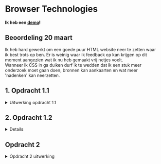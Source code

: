 # Browser Technologies

**Ik heb een [demo](https://browsertech-1920.herokuapp.com)!**

## Beoordeling 20 maart

Ik heb hard gewerkt om een goede puur HTML website neer te zetten waar ik best trots op ben.
Er is weinig waar ik feedback op kan krijgen op dit moment aangezien wat ik nu heb gemaakt vrij netjes voelt.  
Wanneer ik CSS in ga duiken durf ik te wedden dat ik een stuk meer onderzoek moet gaan doen, bronnen kan aankaarten en wat meer 'nadenken' kan neerzetten.

## 1. Opdracht 1.1

<details>
<summary>Uitwerking opdracht 1.1</summary>

Alle testen die ik uitvoer vinden plaats op een Windows computer met Google Chrome.

### Afbeeldingen

Afbeeldingen kunnen om verschillende redenen niet werken.  
Zo kan het zijn dat de gebruiker slecht internet heeft en daarom de afbeeldingen niet snel of goed inladen.  
Tevens kan de gebruiker ook last hebben van een firewall die deze afbeeldingen blokeren.  
Soms staan afbeeldingen in de CSS en wanneer deze niet goed geladen worden falen de afbeeldingen ook.  
Er zijn verschillende plug-ins die afbeeldingen kunnen blokkeren.  
De gebruiker kan natuurlijk ook slechtziend of blind zijn en gebruik maken van een screenreader. In dit geval zijn afbeeldingen an sich niet genoeg.  
De server waar de plaatjes op staan kan soms ook niet bereikbaar zijn, of providers kunnen rommelen met het optimaliseren van afbeeldingen die binnenkomen.  
De gebruiker kan natuurlijk ook zelf de afbeeldingen uit zetten in zijn of haar browser.

Afbeeldingen zijn in verschillende browsers op andere manieren uit te zetten.

- Firefox: `about:config` > `permission.default.image` > All images
- Chrome: Settings > Advanced > Content Settings > Do not show any images
- Safari: Develop > Disable Images

#### Marktplaats

<kbd>![Marktplaats](https://github.com/DanielvandeVelde/browser-technologies-1920/blob/master/images/IMG%20Marktplaats.png "Marktplaats")</kbd>

Marktplaats zonder afbeeldingen houdt aardig z’n vorm.  
Hier zouden makkelijk alt-texten kunnen staan met daarbij de titels of beschrijving.  
Advertenties laden echter wel gewoon.  
Natuurlijk zijn afbeeldingen erg belangrijk voor een website zoals Marktplaats, hier gaan ze naar mijn mening matig mee om.

#### NOS

<kbd>![NOS](https://github.com/DanielvandeVelde/browser-technologies-1920/blob/master/images/IMG%20NOS.png "NOS")</kbd>

De NOS zonder afbeeldingen is absoluut niet storend.  
Zonder de afbeeldingen mis je amper functionaliteit.  
Bepaalde dingen zijn niet volledig netjes uitgelijnd, bepaalde tags zijn blanco, maar niets storends.

#### YouTube

<kbd>![YouTube](https://github.com/DanielvandeVelde/browser-technologies-1920/blob/master/images/IMG%20YT.png "YouTube")</kbd>

YouTube heeft een goede oplossing gevonden.  
Hier maken zij namelijk gebruik van in-line .svg.  
Op deze manier laden alle/de meeste iconen zowel als hun logo uitstekend met de html mee.  
Ook al staan de afbeeldingen misschien uit.

### Javascript

Er zijn veel verschillende redenen waarom Javascript niet werkt.
Sommige gebruikers hebben javascript uitstaan, of blokkeren sommige javascript.  
Dit kan bijvoorbeeld door een ad-blocker of noscript browser plug-in.  
Ongeveer 0.2% van de gebruikers heeft Javascript uit staan.  
1% van de requests om Javascript op te halen falen.
En zelf giganten zoals Amazon webserver zijn wel eens niet bereikbaar en dan kan de Javascript niet geladen worden.  
Wat af en toe heel logisch en simpel lijkt, zoals de Wordpress WYSIWYG editor is zonder Javascript niet beschikbaar.

> “All your users are non-JS while they’re downloading your JS.”

     **- Jake Archibald**

#### 9292

<kbd>![9292](https://github.com/DanielvandeVelde/browser-technologies-1920/blob/master/images/JS%209292.png "9292")</kbd>

Omdat er geen Javascript is, is het onmogelijk om een route te plannen via 9292.  
Ze laten je echter gewoon alles invullen (zonder autocomplete) en geven je (nadat je op ‘plan reis’ klikt) een 500 statuscode melding (Internal Server Error)

#### Bijenkorf

<kbd>![Bijenkorf](https://github.com/DanielvandeVelde/browser-technologies-1920/blob/master/images/JS%20Bijenkorf.png "Bijenkorf")</kbd>

De Bijenkorf zonder Javascript zorgt er voor dat de gallerij onmogelijk te bedienen is.  
De afbeeldingen worden niet geladen en de knoppen werken niet.  
Dit kan natuurlijk makkelijk verholpen worden door alle afbeeldingen in te laden zowel als een scrollbalk.  
De gebruiker kan dan gewoon door de afbeeldingen heen scrollen.  
Deze kan je vervolgens met Javascript te verstoppen en te vervangen met deze wat nettere optie van knoppen en kleine afbeeldingen.

#### Blokker

<kbd>![Blokker](https://github.com/DanielvandeVelde/browser-technologies-1920/blob/master/images/JS%20Blokker.png "Blokker")</kbd>

Wanneer er op het winkelmandje gedrukt word verschijnt er niets.  
Helemaal niets.  
Natuurlijk is het hebben van wat placeholder content wel zo handig.  
Dit zouden zij kunnen doen door alvast een container te hebben met hier informatie er in, zoals ‘geen artikelen’ of ‘winkelmandje kan niet worden opgehaald’ en vervolgens deze met Javascript vervangen wanneer dit kan.

#### Buienradar

<kbd>![Buienradar](https://github.com/DanielvandeVelde/browser-technologies-1920/blob/master/images/JS%20Buienradar.png "Buienradar")</kbd>

Buienradar gaat aardig goed om met het niet hebben van Javascript.  
Er wordt enkel de eerste afbeelding ingeladen met de huidige tijd, deze hebben zij dus altijd klaar staan en wordt niet later met Javascript opgehaald.  
Hoewel de functionaliteit zoals de slider om het tijdstip te veranderen niet werkt, is het hebben van een indicatie door te zien wat de huidige weerssituatie is wel gewenst.  
Tevens heb je wel de mogelijkheid om de +3 en +24 uur situatie te zien.  
Het precieze scrubben naar een tijdstip of het hebben van een .gif animatie is er echter niet.

#### Google

<kbd>![Google](https://github.com/DanielvandeVelde/browser-technologies-1920/blob/master/images/JS%20google.png "Google")</kbd>

Verassend genoeg is Google zonder Javascript de circa 2011 Google.  
Alle knoppen en opties zijn er, in mijn mening overzichtelijker door de zwarte balk aangezien ze niet achter een extra klik zitten.  
Tevens is het zij-menu ook erg overzichtelijk, wederom omdat het geen opties verstopt.  
Misschien geen gek idee om Javascript uit te hebben staan op Google.

#### HvA

<kbd>![HvA](https://github.com/DanielvandeVelde/browser-technologies-1920/blob/master/images/JS%20HVA.png "HvA")</kbd>

De HvA is aardig goed met Progressive Enhancements.  
In plaats van bijvoorbeeld `<details>` te gebruiker (wat niet werkt op IE/Edge/Safari iOS trouwens) kiezen zij er voor om een <a> link te hebben waar je op moet klikken om de informatie te zien/uit te vouwen.  
Ik was dus erg geinteresseerd om te zien of deze informatie verborgen zou zijn als je Javascript uit heb staan.  
Tot mijn verassing is dit niet het geval, het verstoppen van de content wordt dus met Javascript gedaan zodat dit enkel gebeurd wanneer je ook Javascript heb om het weer te tonen.  
Dat is progressive Enhancement!

#### Thuisbezorgd

<kbd>![Thuisbezorgd](https://github.com/DanielvandeVelde/browser-technologies-1920/blob/master/images/JS%20Thuisbezorgd.png "Thuisbezorgd")</kbd>

Thuisbezorgd is niets zonder Javascript.  
De achtergrond afbeelding laadt niet in en het zoeken word gewoon genegeerd.  
Het was te verwachten, maar het is toch zonde.

#### YouTube

<kbd>![YouTube](https://github.com/DanielvandeVelde/browser-technologies-1920/blob/master/images/JS%20YT.png "YouTube")</kbd>

Een groot skelet.  
Waarschijnlijk omdat advertenties e.d. geleverd worden door middel van Javascript werkt heel YouTube niet zonder.  
Dit gaat dus niet meer om Progressive Enhancement maar meer over het leveren van een dienst, en dat je niet wilt dat mensen die dienst afnemen zonder te ‘betalen’  
HTML5 `<video>` is overigens uitstekend. Dit heeft ook een ingebouwde manier om een boodschap te leveren als iemand geen HMTL5 supporting browser heeft.  
Het `<video>` element kan zelfs door middel van Javascript gespeeld, gepauzeerd, groter (of kleiner, preload, muted, loop etc.) worden gemaakt.

</details>

## 2. Opdracht 1.2

<details>
<summary>Opdracht 1.2 uitwerking</summary>

### Inleiding

Voor deze applicatie heb ik mijn [WAFS opdracht](https://github.com/danielvandevelde/web-app-from-scratch-1920) bekeken.  
Waar ik wijzigingen kon maken heb ik dat natuurlijk gedaan, wanneer dit niet mogelijk was staat dit nog in de Todo beschreven die aan het eind van deze 8 features te vinden is.
De nieuwe variant met de wijzigingen zal ik binnenkort doorvoeren in m'n progressive web app.
Alle testen die ik uitvoer vinden plaats op een Windows computer met Google Chrome.

### Afbeeldingen

Afbeeldingen mogen iets kleiner zijn tom er voor te zorgen dat deze sneller laden.
Verder is het niet een heel groot probleem dat ik gebruik maak van een enkele achtergrond afbeelding.

### Custom Fonts

Ik maak gebruik van Roboto die ik inlaad door middel van de CSS.
Anders gaat deze over op een sans-serif of de default van de browser.
In principe dus niet een heel groot drama, gelukkig maar!

### Kleur

Ik dacht dat kleur mogelijk een probleem zou kunnen worden.  
De pagina zoals ik hem heb gemaakt is vrij donker.  
Hoewel ik dacht dat het in principe goed zichtbaar was zijn de zwarte teksten in het hoofdonderdeel van de homepagina, zowel als de groen en rode teksten volgende de Google Chrome Audit niet goed leesbaar.  
Ik zal dus even goed moeten kijken of ik de achtergrondkleur lichter kan maken en het contrast tussen deze twee kan verhogen.
Dit zal ook gelijk de leesbaarheid van de pagina verhogen.

### Muis/Trackpad

Ik had meerdere problemen met het navigeren door mijn applicatie met gebruik van een trackpad of de tab-functionaliteit.  
De `:focus`-state van het zoek/inputveld bovenaan de pagina is de enige die goed zichtbaar is op Firefox.
Chrome zet hier netjes een blauwe rand omheen, maar in standaard Firefox is dit iets waar ik aan kan werken.
Ik heb op de lijstitems wel een `:hover` op staan, wat maar eens bewijst dat ik absoluut niet heb nagedacht over accesibility en enkel over de muis.

### Breedband

De afbeeldingen zouden kleiner kunnen worden gemaakt.  
Niet alleen gebruik ik niet de volledige achtergrond afbeelding maar deze is ook nog eens veels te groot, en zou zeker kleiner kunnen worden gemaakt.
Ook kan ik alle Javascript-bestanden en CSS-bestanden minifyen, uglifyen en/of compressen. op deze manier maak ik de website een stuk sneller voor mensen met minder snel internet.

### Javascript

De applicatie features werken _niet_ zonder Javascript.
Natuurlijk is het mogelijk om alle Javascript serverside te houden maar zelfs dan loop ik tegen restricties.
Ik zou dus alles voor de hoofdpagina op de server kunnen ophalen en vervolgens serveren.
De grafieken die ik maak op de detailpagina zijn echter `<canvas>` elementen dus dit zou op een andere manier moeten.
De eerste oplossing die ik hier voor kan verzinnen is van de grafiek een `<svg>` te maken of om een andere manier een afbeelding te creeeren die ik kan plaatsen op de pagina.

### Cookies

Ik maak geen gebruik van cookies, misschien zou ik dit wel kunnen doen voor het wisselen van pagina's.

### Localstorage

Ik maak gebruik van localStorage maar meer omdat dit een requirement was van de Web-App-From-Scratch opdracht.
Persoonlijk zou ik deze het liefst aanpassen of volledig weghalen.

### Device Lab

Ik heb dit allemaal getest op [Browserstack](https://www.browserstack.com).  
Aangezien ik niet al deze interessante devices heb.  
Ook laat ik natuurlijk mijn falen zien ipv de devices en browsers waar het allemaal op werkt.
Ik kon daardoor niet makkelijk een inspector/console openen om te zien waar het precies fout ging, maar heb m'n best gedaan om te kijken wat er fout ging en de waarom te onderzoeken

<kbd>![IE11](https://github.com/DanielvandeVelde/browser-technologies-1920/blob/master/images/DL%20IE11.png "IE11")</kbd>

Op IE11 kom je een error tegen van back- & forward caching. Dit gebeurde alleen op de niet Windows 10 versie van IE11 (want blijkbaar zijn die verschillend).  
Dit heeft te maken met bepaalde browserinstellingen (compatability) en de gebruikte Javascript in de pagina.

Het is mij niet gelukt precies vast te stellen waar het aan ligt maar waarschijnlijk is het de localStorage die dingen probeert de cachen, Google en StackOverflow geven hier namelijk hele interessante antwoorden op zoals bepaalde `window.onload`, `caching images` en andere dingen die er voor zorgen dat ik het niet direct kan oplossen zonder er een (paar) uur over te zweten.
Al zou sowieso alles vastlopen door de arrow-functions die ik gebruik 😊

<kbd>![iPad Safari](https://github.com/DanielvandeVelde/browser-technologies-1920/blob/master/images/DL%20iPad%20Safari.png "iPad Safari")</kbd>

Op Safari loop ik ook tegen iets aan. Hier laadt namelijk alles goed, maar voert hij verder niets uit.  
Ik denk dat dit komt omdat ik een pre-2016 iPad gebruik (1-4, air, mini 1-4 en/of pro) die een iOS versie gebruikt van Chrome en Safari die geen arrow-functions ondersteund.

<kbd>![iPhone Safari](https://github.com/DanielvandeVelde/browser-technologies-1920/blob/master/images/DL%20iPhone%20Safari.png "iPhone Safari")</kbd>

Op elk klein scherm maar hier getest op een iPhone met Safari, is mijn website momenteel **veels** te klein.  
Ik ben onder de indruk hoe moeilijk het is om op de verschillende knoppen te drukken van niet alleen de navigatiebalk boven aan de pagina, maar ook de verschillende items in de lijst zelf.  
Dit is iets wat opgelost kan worden door in eerste instantie te werken met viewport relative heights, maar wat ik ook met mediaqueries zou kunnen oplossen.

<kbd>![WindowsPhone](https://github.com/DanielvandeVelde/browser-technologies-1920/blob/master/images/DL%20WindowsPhone.png "WindowsPhone")</kbd>

Op de allereerste Windows Phone waar ik op kon testen, de Nokia Lumia 520, is er ook van alles aan de hand.  
Hier zien we niet alleen dat de arrow-functions niet laden, de SVG wel beschikbaar is. Maar de CSS achtergrond-afbeelding + gradient die ik heb aangegeven niet werken.
Dit is dus ook een gevalletje van speciale CSS instellen (fallbacks werken niet want hij herkend de CSS dus wel) voor dit soort devices en natuurlijk; arrow-functions.

### Screenreader

Het testen met de screenreader ging niet super goed.
De verschillende lagen in de lijst met informatie er in die ik met een `<span>` gestijld staat maar gelukkig nog wel in de juiste volgorde word voorgelezen.
Daar zeg ik gelukkig bij, want het gaat in een snelheid waar ik misselijk van werd. Hoe snel de 'narrator' alles afraffelde van uur naar dag naar week door eerst het euro-teken uit te spreken, de volledige nummers en vervolgens de comma en alles wat daar achter kwam overweldigde mij wel.  
Hopelijk is dit iets wat je zelf kan instellen of iets waar je goed ik kan worden terwijl je het gebruikt, want ik weet helaas niet hoe je dit 'beter' kan maken.

Ik was ook niet in staat mijn `<h1>` te selecteren, wat iets was wat ik wel had verwacht wat voorgelezen werd terwijl je de pagina benaderde. Dat is iets wat ik op de detailpagina dus bijvoorbeeld wel in de titel moet zetten om duidelijk te maken op welke pagina je je bevind.

De detailpagina's zelf waren leeg.  
Omdat ik een canvas element gebruik om data te laten zien kon de screenreader dit niet voorlezen.  
Ik vraag me ook sowieso af hoe een screenreader een grafiek zou kunnen voorlezen en in mijn zoektocht op het internet heb ik helaas geen grafieken gevonden die voorleesbaar waren met een screenreader.  
De fallback echter zou een tabel zijn, die zijn zeker beschikbaar voor een screenreader en iets wat ook handig is voor mensen die geen Javascript aan hebben staan. [Wat het meerendeel van de screenreader gebruikers overigens wel heeft](https://a11yproject.com/posts/people-who-use-screen-readers-dont-use-javascript/)  
Ik kom er dus niet zo makelijk van af 😊

In de navigatiebalk heb ik op de detailpagina een pijl staan. Dit wordt natuurlijk niet voorgelezen door de screenreader. Maar wat mij verbaasde is dat de placeholder tekst van mijn input ook niet werd voorgelezen door de screenreader. Dit is dus de reden waarom wij labels hebben en waarom ik deze absoluut had moeten toevoegen.

### Overige accessibility

Mijn form-elementen hebben geen labels. Dit is best een interessante fout van mij. Tevens als het feit dat er geen clickable button is om te zoeken.
De links om mijn list-items heen hebben geen naam. Dit is volgens de accesibility list ook iets wat aangepast moet worden.
Er zitten lijsten in mijn lijst objecten. Dit is blijkbaar ook iets wat niet correct is.

### Todo

- [ ] Labels & buttons voor searchbar
- [ ] Content voor de `<a>`-items
- [ ] Geen `<ul>` in de `<li>`'s
- [ ] afbeeldingen omgezet naar .svg voor sneller laden (ook lokaal hosten)
- [ ] Kleiner CSS-bestand zodat afbeeldingen e.d. sneller worden geladen
- [ ] Contrast verhoogt tussen achtergrond- en textkleuren
- [ ] Minified css
- [ ] Mobile-friendly
- [ ] :focus-state duidelijker maken (mogelijk hetzelfde als :hover)
- [ ] prebuilden van minify/uglify en compression van bestanden
- [ ] Geen arrow functions
- [ ] fallback voor geen javascript

</details>

## Opdracht 2

<details>
<summary>Opdracht 2 uitwerking </summary>

### Use case

2. Ik wil mijn eigen t-shirt-met-nerdy-tekst kunnen ontwerpen, printen, opslaan en een volgende keer dat ik de site bezoek kunnen gebruiken.

De gebruiker kan verschillende dingen selecteren waaronder:

- Shirt kleur
- Hals
- Text
- Text kleur
- Patroon
- Patroon kleur

Vervolgens kan de gebruiker dit 'opslaan' waardoor dit allemaal in de URL komt te staan en de URL bewaard kan worden door deze bijvoorbeeld ergens op te slaan of toe te voegen aan de bladwijzer.
De gebruiker kan dit ook verzenden.
Op deze manier worden de ingevulde waardes gebruikt om een (afbeelding van een) t-shirt te genereren.

### HTML

<details>
<summary>Wireflow</summary>

<kbd>![Puur HTML](https://github.com/DanielvandeVelde/browser-technologies-1920/blob/master/images/UC%201.png "Puur HTML")</kbd>

</details>

#### Functies

- Formulier invullen en opslaan (via URL)
- Formulier opsturen naar server
- Vanuit de server genereren van t-shirt
- Opslaan van t-shirt-creator pagina om shirt te herladen
- Veranderen van data in URL om shirt te veranderen

En dat alles in puur HTML!

#### Semantiek

HTML is nu aardig semantisch en bovendien werkt de pure HTML versie uitstekend, waar ik best trots op ben.
Hier en daar gebruik ik wat `<br>`-etjes om de html leesbaar te maken in plaats van een lange horizontale rij aan radiobuttons en input vakken.

#### Input types

De hals & patroon-type zijn radio-buttons en worden dus gelukkig volledig ondersteund door alle browsers.

De verschillende kleuren die geselecteerd worden gebruiken `type="color"`.  
`<input type="color"` [wordt niet door alle browsers ondersteund](https://caniuse.com/#feat=mdn-html_elements_input_input-color).
Als dit het geval is dan wordt dit een `input type="text"`.
Color levert een kleur aan als hexidecimaal maar de `<svg>` accepteert ook html-kleuren.
Wanneer iemand dus het text inputveld ziet en daar 'blue' of 'goldenrod' intypt werkt het dus nog allemaal prima.
Als het echt niet word begrepen is de fallback zwart.

Momenteel is de `input type="text"` prima.
Wanneer er een te lange tekst wordt ingevuld dan loopt dit over het t-shirt heen.
Dit is iets wat ik mogelijk op de server nog kan veranderen voor pure HTML en wat ik anders met CSS&Javascript mogelijk kan oplossen door een maximum breedte mee te geven.

### CSS

Mooi gestyled, mogelijk aparte CSS voor script en `<noscript>`
Misschien met behulp van de checkboxes e.d. het shirt al laten zien voordat er op de knop geklikt wordt om 'm te versturen.
Print-stylesheet is ook een must

### HTML / CSS / Javascript

<details>
<summary>Wireflow CSS+Javascript</summary>

<kbd>![CSS+Javascript](https://github.com/DanielvandeVelde/browser-technologies-1920/blob/master/images/UC%203.png "CSS+Javascript")</kbd>

</details>

### To-do / Wishlist opdracht 2

- [x] Pure HTML core-features
- [ ] CSS enhancement
- [ ] JS enhancement
- [x] Onderzoek feature detection
- [ ] Implementatie van feature detection onderzoek
- [ ] Browser testing
- [ ] Verbetering a.d.h.v. browser testing
  </details>
